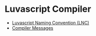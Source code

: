 # Luvascript Compiler

* [Luvascript Naming Convention (LNC)](./conventions/luvascript-naming-convention.md)
* [Compiler Messages](messages/index.md)